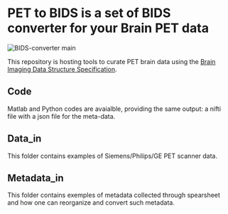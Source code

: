 # PET to BIDS is a set of BIDS converter for your Brain PET data

![BIDS-converter main](https://github.com/openneuropet/BIDS-converter/actions/workflows/setup_and_cli_test_posix.yaml/badge.svg)


This repository is hosting tools to curate PET brain data using the [Brain Imaging Data Structure Specification](https://bids-specification.readthedocs.io/en/stable/04-modality-specific-files/09-positron-emission-tomography.html). 

## Code

Matlab and Python codes are avaialble, providing the same output: a nifti file with a json file for the meta-data.

## Data_in

This folder contains examples of Siemens/Philips/GE PET scanner data.

## Metadata_in

This folder contains exemples of metadata collected through spearsheet and how one can reorganize and convert such metadata.
